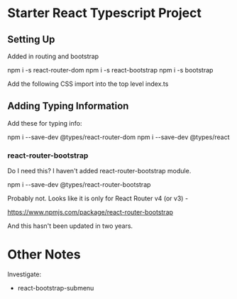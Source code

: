 # Starter React Typescript Project

## Setting Up

Added in routing and bootstrap

 npm i -s react-router-dom
 npm i -s react-bootstrap
 npm i -s bootstrap


Add the following CSS import into the top level index.ts


## Adding Typing Information

Add these for typing info:

 npm i --save-dev @types/react-router-dom
 npm i --save-dev @types/react


### react-router-bootstrap

Do I need this?  I haven't added react-router-bootstrap module.

 npm i --save-dev @types/react-router-bootstrap

Probably not.  Looks like it is only for React Router v4 (or v3) -

 https://www.npmjs.com/package/react-router-bootstrap

And this hasn't been updated in two years.




# Other Notes

Investigate:

* react-bootstrap-submenu







